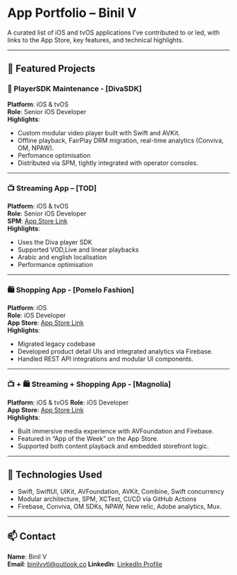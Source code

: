 # App Portfolio – Binil V

A curated list of iOS and tvOS applications I’ve contributed to or led, with links to the App Store, key features, and technical highlights.

---

## 📱 Featured Projects

### 🎥 PlayerSDK Maintenance - [DivaSDK]
**Platform**: iOS & tvOS  
**Role**: Senior iOS Developer  
**Highlights**:
- Custom modular video player built with Swift and AVKit.
- Offline playback, FairPlay DRM migration, real-time analytics (Conviva, OM, NPAW).
- Perfomance optimisation
- Distributed via SPM, tightly integrated with operator consoles.

  
---

### 📺 Streaming App – [TOD]
**Platform**: iOS & tvOS  
**Role**: Senior iOS Developer  
**SPM**: [App Store Link](https://apps.apple.com/eg/app/tod-watch-football-movies/id1585841527)  
**Highlights**:
- Uses the Diva player SDK
- Supported VOD,Live and linear playbacks
- Arabic and english localisation
- Performance optimisation



---

### 🛍 Shopping App - [Pomelo Fashion]
**Platform**: iOS  
**Role**: iOS Developer  
**App Store**: [App Store Link](https://apps.apple.com/us/app/pomelo-fashion/id1098083916)  
**Highlights**:
- Migrated legacy codebase
- Developed product detail UIs and integrated analytics via Firebase.
- Handled REST API integrations and modular UI components.

---

### 📺 + 🛍 Streaming + Shopping App - [Magnolia]
**Platform**: iOS & tvOS
**Role**: iOS Developer  
**App Store**: [App Store Link](https://apps.apple.com/us/app/magnolia-time-well-spent/id1571187540)  
**Highlights**:
- Built immersive media experience with AVFoundation and Firebase.
- Featured in “App of the Week” on the App Store.
- Supported both content playback and embedded storefront logic.

---

## 🧪 Technologies Used
- Swift, SwiftUI, UIKit, AVFoundation, AVKit, Combine, Swift concurrency
- Modular architecture, SPM, XCTest, CI/CD via GitHub Actions
- Firebase, Conviva, OM SDKs, NPAW, New relic, Adobe analytics, Mux.

---

## 📫 Contact
**Name**: Binil V  
**Email**: binilvvtl@outlook.co
**LinkedIn**: [LinkedIn Profile](https://www.linkedin.com/in/iosdeveloperbinil/)
